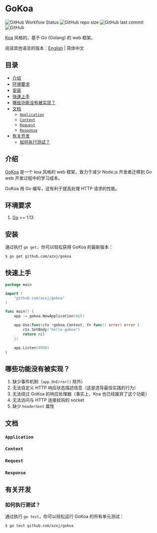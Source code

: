 # GoKoa

![GitHub Workflow Status](https://img.shields.io/github/workflow/status/azxj/gokoa/Golang)
![GitHub repo size](https://img.shields.io/github/repo-size/azxj/gokoa)
![GitHub last commit](https://img.shields.io/github/last-commit/azxj/gokoa)
![GitHub](https://img.shields.io/github/license/azxj/gokoa)

[Koa](koa) 风格的，基于 Go (Golang) 的 web 框架。

阅读其他语言的版本：[English](./README.md) | 简体中文

## 目录

- [介绍](#introduction)
- [环境要求](#prerequisites)
- [安装](#installation)
- [快速上手](#quick-start)
- [哪些功能没有被实现？](#what-are-not-implemented)
- [文档](#documentation)
  - [`Application`](#application)
  - [`Context`](#context)
  - [`Request`](#request)
  - [`Response`](#response)
- [有关开发](#development)
  - [如何执行测试？](#how-to-test)

## <a name="introduction"></a> 介绍

[GoKoa](gokoa) 是一个 koa 风格的 web 框架，致力于减少 Node.js 开发者迁移到 Go web 开发过程中的学习成本。

GoKoa 用 Go 编写，这有利于提高处理 HTTP 请求的性能。

## <a name="prerequisites"></a> 环境要求

1. [Go](go) >= 1.13

## <a name="installation"></a> 安装

通过执行 `go get`，你可以轻松获得 GoKoa 的最新版本：

```bash
$ go get github.com/azxj/gokoa
```

## <a name="quick-start"></a> 快速上手

```go
package main

import (
	"github.com/azxj/gokoa"
)

func main() {
	app := gokoa.NewApplication(nil)

	app.Use(func(ctx *gokoa.Context, fn func() error) error {
		ctx.SetBody("hello gokoa")
		return nil
	})

	app.Listen(8080)
}
```

## <a name="what-are-not-implemented"></a> 哪些功能没有被实现？

1. 缺少事件机制（`app.OnError()` 除外）
2. 无法自定义 HTTP 响应状态描述信息（这是违背最佳实践的行为）
3. 无法绕过 GoKoa 的响应处理器（事实上，Koa 也已经废弃了这个功能）
4. 无法访问与 HTTP 连接挂钩的 socket
5. 缺少 `headerSent` 属性

## <a name="documentation"></a> 文档

### <a name="application"></a> `Application`

### <a name="context"></a> `Context`

### <a name="request"></a> `Request`

### <a name="response"></a> `Response`

## <a name="development"></a> 有关开发

### <a name="how-to-test"></a> 如何执行测试？

通过执行 `go test`，你可以轻松运行 GoKoa 的所有单元测试：

```bash
$ go test github.com/azxj/gokoa
```

[koa]: https://github.com/koajs/koa
[go]: https://golang.org/
[gokoa]: https://github.com/azxj/gokoa


